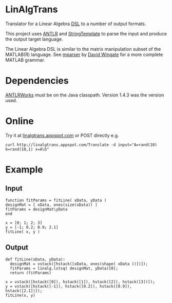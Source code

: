 LinAlgTrans
===========

Translator for a Linear Algebra
[DSL](http://en.wikipedia.org/wiki/Domain-specific_language) to a 
number of output formats. 

This project uses 
[ANTLR](http://www.antlr.org) and
[StringTemplate](http://www.stringtemplate.org) to parse the input 
and produce the output target language.

The Linear Algebra DSL is similar to the matrix manipulation 
subset of the MATLAB(R) language.  See
[mparser](http://www.mathworks.de/matlabcentral/fileexchange/32769-mparser)
by [David Wingate](http://www.mit.edu/~wingated/resources.html) for a more
complete MATLAB grammar.  

Dependencies
============
[ANTLRWorks](http://www.antlr.org/works/index.html) must be on the Java
classpath.  Version 1.4.3 was the version used.

Online
======
Try it at [linalgtrans.appspot.com](http://linalgtrans.appspot.com) or POST
directly e.g.

    curl http://linalgtrans.appspot.com/Translate -d input="A=rand(10) b=rand(10,1) x=A\b"

Example
=======

Input
-----
    function fitParams = fitLine( xData, yData )
    designMat = [ xData, ones(size(xData)) ]
    fitParams = designMat\yData
    end
    
    x = [0; 1; 2; 3]
    y = [-1; 0.2; 0.9; 2.1]
    fitLine( x, y )
    
Output
------
    def fitLine(xData, yData):
      designMat = vstack([hstack([xData, ones(shape( xData ))])]);
      fitParams = linalg.lstsq( designMat, yData)[0];
      return (fitParams)

    x = vstack([hstack([0]), hstack([1]), hstack([2]), hstack([3])]);
    y = vstack([hstack([-1]), hstack([0.2]), hstack([0.9]),
    hstack([2.1])]);
    fitLine(x, y)

